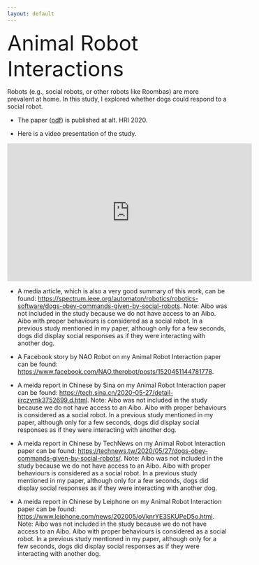 ```yaml
---
layout: default
---
```


<p><font size="10">Animal Robot Interactions</font></p>

Robots (e.g., social robots, or other robots like Roombas) are more prevalent at home. In this study, I explored whether dogs could respond to a social robot.

* The paper ([pdf](/assets/pdf/dog_sit_study.pdf)) is published at alt. HRI 2020.

* Here is a video presentation of the study. 
<iframe width="560" height="315" src="https://www.youtube.com/embed/MZK-qLzPT3M" frameborder="0" allow="accelerometer; autoplay; encrypted-media; gyroscope; picture-in-picture" allowfullscreen></iframe>

* A media article, which is also a very good summary of this work, can be found: <https://spectrum.ieee.org/automaton/robotics/robotics-software/dogs-obey-commands-given-by-social-robots>. Note: Aibo was not included in the study because we do not have access to an Aibo. Aibo with proper behaviours is considered as a social robot. In a previous study mentioned in my paper, although only for a few seconds, dogs did display social responses as if they were interacting with another dog.

* A Facebook story by NAO Robot on my Animal Robot Interaction paper can be found: <https://www.facebook.com/NAO.therobot/posts/1520451144781778>.

* A meida report in Chinese by Sina on my Animal Robot Interaction paper can be found: <https://tech.sina.cn/2020-05-27/detail-iirczymk3752699.d.html>. Note: Aibo was not included in the study because we do not have access to an Aibo. Aibo with proper behaviours is considered as a social robot. In a previous study mentioned in my paper, although only for a few seconds, dogs did display social responses as if they were interacting with another dog.

* A meida report in Chinese by TechNews on my Animal Robot Interaction paper can be found: <https://technews.tw/2020/05/27/dogs-obey-commands-given-by-social-robots/>. Note: Aibo was not included in the study because we do not have access to an Aibo. Aibo with proper behaviours is considered as a social robot. In a previous study mentioned in my paper, although only for a few seconds, dogs did display social responses as if they were interacting with another dog.

* A meida report in Chinese by Leiphone on my Animal Robot Interaction paper can be found: <https://www.leiphone.com/news/202005/oVknrYE3SKUPeD5o.html>. Note: Aibo was not included in the study because we do not have access to an Aibo. Aibo with proper behaviours is considered as a social robot. In a previous study mentioned in my paper, although only for a few seconds, dogs did display social responses as if they were interacting with another dog.

